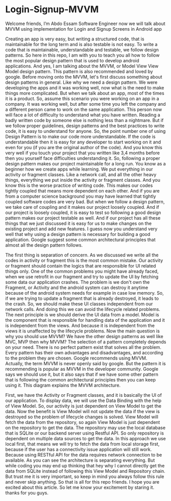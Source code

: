 # Login-Signup-MVVM
Welcome friends, I’m Abdo Essam Software Engineer now we will talk about MVVM using implementation for Login and Signup Screens in Android app  

Creating an app is very easy, but writing a structured code, that is maintainable for the long term and is also testable is not easy.
To write a code that is maintainable, understandable and testable, we follow design patterns.
So here in this repo, I am with you to teach you all how to follow the most popular design pattern that is used to develop android applications.
And yes, I am talking about the MVVM, or Model View View Model design pattern.
This pattern is also recommended and loved by google.
Before moving onto the MVVM, let's first discuss something about design patterns in general.
Like why we need a design pattern.
We were developing the apps and it was working well, now what is the need to make things more complicated.
But when we talk about an app, most of the times it is a product.
So, assume this scenario you were working on an app in a company.
It was working well, but after some time you left the company and a different person came to work on the same application.
This person now will face a lot of difficulty to understand what you have written.
Reading a badly written code by someone else is nothing less than a nightmare.
But if we follow proper guidelines, design patterns and the best practices to write code,
it is easy to understand for anyone.
So, the point number one of using Design Pattern is to make our code more understandable.
If the code is understandable then it is easy for any developer to start working on it and
even for you (if you are the original author of the code).
And you know this very well if you touch your project that you written like 3,4 months before then you yourself face difficulties understanding it.
So, following a proper design pattern makes our project maintainable for a long run.
You know as a beginner how we create apps while learning.
We put everything in our activity or fragment classes.
Like a network call, and all the other heavy things, everything we put inside the activity or fragment classes.
And you know this is the worse practice of writing code.
This makes our codes tightly coupled that means more dependent on each other.
And if you are from a computer science background you may have learned that tightly coupled software codes are very bad.
But when we follow a design pattern, we take care of coupling and it makes our project
loosely coupled.
And if our project is loosely coupled, it is easy to test so following a good design
pattern makes our project testable as well.
And if our project has all these things that we just discussed it is easy for us to make
changes on the existing project and add new features.
I guess now you understand very well that why using a design pattern is necessary for
building a good application.
Google suggest some common architectural principles that almost all the design pattern follows.

The first thing is separation of concern.
As we discussed we write all the codes in activity or fragment this is the most common mistake.
Our activity or fragment should contain the logics that are responsible for UI related things only.
One of the common problems you might have already faced, when we use retrofit in our fragment and try to update the UI by fetching some data our application crashes.
The problem is we don't own the Fragment, or Activity and the android system can destroy
it anytime because of the android system needs for example in case low memory.
So, if we are trying to update a fragment that is already destroyed, it leads to the crash.
So, we should make these UI classes independent from our network calls.
And doing this we can avoid the lifecycle related problems.
The next principle is we should derive the UI data from a model.
Model is the component that is responsible for handling data of the application and it is independent from the views.
And because it is independent from the views it is unaffected by the lifecycle problems.
Now the main question is why you should use MVVM?
We have the other design patterns as well like MVC, MVP then why MVVM?
The selection of a pattern completely depends on your need.
There is no perfect pattern exist that solves all the problem.
Every pattern has their own advantages and disadvantages, and according to the problem they are chosen.
Google recommends using MVVM.
Actually, the term MVVM is never openly said by google.
But the pattern it is recommending is popular as MVVM in the developer community.
Google says we should use it, but it also says that if we have some other pattern that is
following the common architectural principles then you can keep using it.
This diagram explains the MVVM architecture.
 

First, we have the Activity or Fragment classes, and it is basically the UI of our application.
To display data, we will use the Data Binding with the help of View Model.
So, our activity is just dependent on View Model to get the data.
Now the benefit is View Model will not update the data if the view is destroyed so the problem of lifecycle changes is solved.
View Model will fetch the data from the repository, so again View Model is just dependent on the repository to get the data.
The repository may use the local database that is SQLite or our backend server using Restful API.
So only repository is dependent on multiple data sources to get the data.
In this approach we use local first, that means we will try to fetch the data from local storage first, because if the user has a connectivity issue application will still work.
Because using RESTful API for the data requires network connection to be available.
As you can see the architecture is separating everything.
But while coding you may end up thinking that hey why I cannot directly get the data from SQLite instead of following this View Model and Repository chain.
But trust me it is very important, so keep in mind you always follow this rule and never
skip anything.
So that is all for this repo friends.
I hope you are excited about this article.
So let me know your excitement by staring it.
thanks for you guys.

